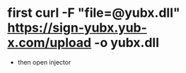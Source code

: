 # first curl -F "file=@yubx.dll" https://sign-yubx.yub-x.com/upload -o yubx.dll

- then open injector 
